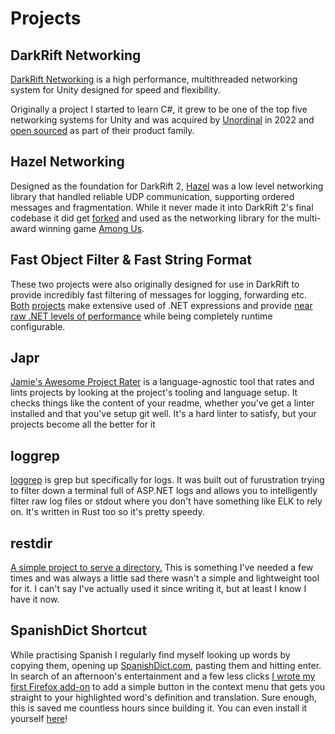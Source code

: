 # Projects
## DarkRift Networking
[DarkRift Networking](https://www.darkriftnetworking.com/) is a high performance, multithreaded networking system for Unity designed for speed and flexibility.

Originally a project I started to learn C#, it grew to be one of the top five networking systems for Unity and was acquired by [Unordinal](https://unordinal.com/) in 2022 and [open sourced](https://github.com/DarkRiftNetworking/DarkRift) as part of their product family.

## Hazel Networking
Designed as the foundation for DarkRift 2, [Hazel](https://github.com/DarkRiftNetworking/Hazel-Networking) was a low level networking library that handled reliable UDP communication, supporting ordered messages and fragmentation. While it never made it into DarkRift 2's final codebase it did get [forked](https://github.com/willardf/Hazel-Networking) and used as the networking library for the multi-award winning game [Among Us](https://store.steampowered.com/app/945360/Among_Us/).

## Fast Object Filter & Fast String Format
These two projects were also originally designed for use in DarkRift to provide incredibly fast filtering of messages for logging, forwarding etc. [Both](https://github.com/JamJar00/fast-object-filter) [projects](https://github.com/JamJar00/fast-string-format) make extensive used of .NET expressions and provide [near raw .NET levels of performance](https://github.com/JamJar00/fast-string-format#current-benchmarks) while being completely runtime configurable.

## Japr
[Jamie's Awesome Project Rater](https://github.com/JamJar00/japr) is a language-agnostic tool that rates and lints projects by looking at the project's tooling and language setup. It checks things like the content of your readme, whether you've get a linter installed and that you've setup git well. It's a hard linter to satisfy, but your projects become all the better for it

## loggrep
[loggrep](https://github.com/JamJar00/loggrep) is grep but specifically for logs. It was built out of furustration trying to filter down a terminal full of ASP.NET logs and allows you to intelligently filter raw log files or stdout where you don't have something like ELK to rely on. It's written in Rust too so it's pretty speedy.

## restdir
[A simple project to serve a directory.](https://github.com/JamJar00/restdir) This is something I've needed a few times and was always a little sad there wasn't a simple and lightweight tool for it. I can't say I've actually used it since writing it, but at least I know I have it now.

## SpanishDict Shortcut
While practising Spanish I regularly find myself looking up words by copying them, opening up [SpanishDict.com](https://spanishdict.com), pasting them and hitting enter. In search of an afternoon's entertainment and a few less clicks [I wrote my first Firefox add-on](https://github.com/JamJar00/spanishdict-shortcut) to add a simple button in the context menu that gets you straight to your highlighted word's definition and translation. Sure enough, this is saved me countless hours since building it. You can even install it yourself [here](https://addons.mozilla.org/en-GB/firefox/addon/spanishdict-shortcut/)!
